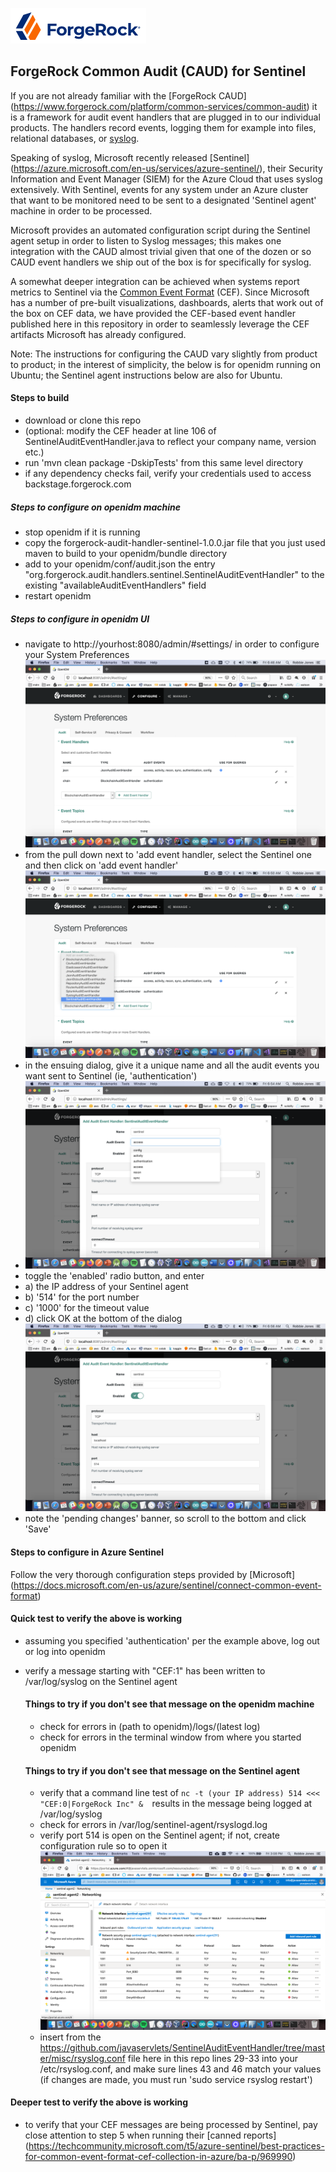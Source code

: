 ![image alt text](./misc/logo.png)

## ForgeRock Common Audit (CAUD) for Sentinel

If you are not already familiar with the [ForgeRock CAUD] (https://www.forgerock.com/platform/common-services/common-audit) it is a framework for audit event handlers that are plugged in to our individual products. The handlers record events, logging them for example into files, relational databases, or [syslog](https://en.wikipedia.org/wiki/Syslog).

Speaking of syslog, Microsoft recently released [Sentinel] (https://azure.microsoft.com/en-us/services/azure-sentinel/), their Security Information and Event Manager (SIEM) for the Azure Cloud that uses syslog extensively. With Sentinel, events for any system under an Azure cluster that want to be monitored need to be sent to a designated 'Sentinel agent' machine in order to be processed.

Microsoft provides an automated configuration script during the Sentinel agent setup in order to listen to Syslog messages; this makes one integration with the CAUD almost trivial given that one of the dozen or so CAUD event handlers we ship out of the box is for specifically for syslog.

A somewhat deeper integration can be achieved when systems report metrics to Sentinel via the [Common Event Format](https://ldapwiki.com/wiki/Common%20Event%20Format) (CEF). Since Microsoft has a number of pre-built visualizations, dashboards, alerts that work out of the box on CEF data, we have provided the CEF-based event handler published here in this repository in order to seamlessly leverage the CEF artifacts Microsoft has already configured.

Note: The instructions for configuring the CAUD vary slightly from product to product; in the interest of simplicity, the below is for openidm running on Ubuntu; the Sentinel agent instructions below are also for Ubuntu.

#### Steps to build
- download or clone this repo
- (optional: modify the CEF header at line 106 of SentinelAuditEventHandler.java to reflect your company name, version etc.)
- run 'mvn clean package -DskipTests' from this same level directory
- if any dependency checks fail, verify your credentials used to access backstage.forgerock.com

##### Steps to configure on openidm machine
- stop openidm if it is running
- copy the forgerock-audit-handler-sentinel-1.0.0.jar file that you just used maven to build to your openidm/bundle directory
- add to your openidm/conf/audit.json the entry "org.forgerock.audit.handlers.sentinel.SentinelAuditEventHandler" to the existing "availableAuditEventHandlers" field
- restart openidm

##### Steps to configure in openidm UI
- navigate to http://yourhost:8080/admin/#settings/ in order to configure your System Preferences
![image alt text](./misc/1.png)
- from the pull down next to 'add event handler, select the Sentinel one and then click on 'add event handler'
![image alt text](./misc/2.png)
- in the ensuing dialog, give it a unique name and all the audit events you want sent to Sentinel (ie, 'authentication')
- ![image alt text](./misc/3.png)
- toggle the 'enabled' radio button, and enter 
- a) the IP address of your Sentinel agent 
- b) '514' for the port number
- c) '1000' for the timeout value
- d) click OK at the bottom of the dialog
![image alt text](./misc/4.png)
- note the 'pending changes' banner, so scroll to the bottom and click 'Save'


#### Steps to configure in Azure Sentinel
Follow the very thorough configuration steps provided by [Microsoft] (https://docs.microsoft.com/en-us/azure/sentinel/connect-common-event-format)

#### Quick test to verify the above is working
- assuming you specified 'authentication' per the example above, log out or log into openidm
- verify a message starting with "CEF:1" has been written to /var/log/syslog on the Sentinel agent
	
	#### Things to try if you don't see that message on the openidm machine
	- check for errors in (path to openidm)/logs/(latest log)
	- check for errors in the terminal window from where you started openidm
	
	#### Things to try if you don't see that message on the Sentinel agent
	- verify that a command line test of 
	`nc -t (your IP address) 514 <<< "CEF:0|ForgeRock Inc" & 
	`results in the message being logged at /var/log/syslog
	- check for errors in /var/log/sentinel-agent/rsyslogd.log
	- verify port 514 is open on the Sentinel agent; if not, create configuration rule so to open it
![image alt text](./misc/6.png)
	- insert from the https://github.com/javaservlets/SentinelAuditEventHandler/tree/master/misc/rsyslog.conf file here in this repo lines 29-33 into your /etc/rsyslog.conf, and make sure lines 43 and 46 match your values (if changes are made, you must run 'sudo service rsyslog restart')
	
#### Deeper test to verify the above is working
- to verify that your CEF messages are being processed by Sentinel, pay close attention to step 5 when running their [canned reports] (https://techcommunity.microsoft.com/t5/azure-sentinel/best-practices-for-common-event-format-cef-collection-in-azure/ba-p/969990)